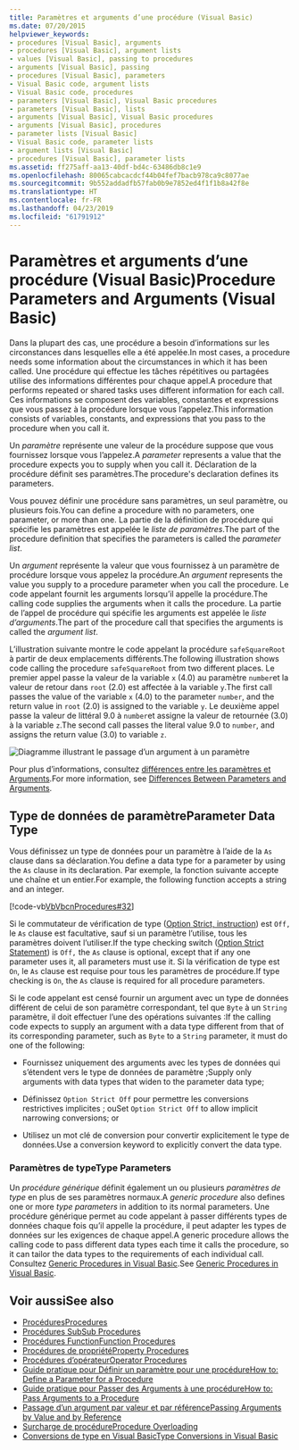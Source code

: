 ```yaml
---
title: Paramètres et arguments d’une procédure (Visual Basic)
ms.date: 07/20/2015
helpviewer_keywords:
- procedures [Visual Basic], arguments
- procedures [Visual Basic], argument lists
- values [Visual Basic], passing to procedures
- arguments [Visual Basic], passing
- procedures [Visual Basic], parameters
- Visual Basic code, argument lists
- Visual Basic code, procedures
- parameters [Visual Basic], Visual Basic procedures
- parameters [Visual Basic], lists
- arguments [Visual Basic], Visual Basic procedures
- arguments [Visual Basic], procedures
- parameter lists [Visual Basic]
- Visual Basic code, parameter lists
- argument lists [Visual Basic]
- procedures [Visual Basic], parameter lists
ms.assetid: ff275aff-aa13-40df-bd4c-63486db8c1e9
ms.openlocfilehash: 80065cabcacdcf44b04fef7bacb978ca9c8077ae
ms.sourcegitcommit: 9b552addadfb57fab0b9e7852ed4f1f1b8a42f8e
ms.translationtype: HT
ms.contentlocale: fr-FR
ms.lasthandoff: 04/23/2019
ms.locfileid: "61791912"
---
```

# <a name="procedure-parameters-and-arguments-visual-basic"></a><span data-ttu-id="74552-102">Paramètres et arguments d’une procédure (Visual Basic)</span><span class="sxs-lookup"><span data-stu-id="74552-102">Procedure Parameters and Arguments (Visual Basic)</span></span>
<span data-ttu-id="74552-103">Dans la plupart des cas, une procédure a besoin d’informations sur les circonstances dans lesquelles elle a été appelée.</span><span class="sxs-lookup"><span data-stu-id="74552-103">In most cases, a procedure needs some information about the circumstances in which it has been called.</span></span> <span data-ttu-id="74552-104">Une procédure qui effectue les tâches répétitives ou partagées utilise des informations différentes pour chaque appel.</span><span class="sxs-lookup"><span data-stu-id="74552-104">A procedure that performs repeated or shared tasks uses different information for each call.</span></span> <span data-ttu-id="74552-105">Ces informations se composent des variables, constantes et expressions que vous passez à la procédure lorsque vous l’appelez.</span><span class="sxs-lookup"><span data-stu-id="74552-105">This information consists of variables, constants, and expressions that you pass to the procedure when you call it.</span></span>  
  
 <span data-ttu-id="74552-106">Un *paramètre* représente une valeur de la procédure suppose que vous fournissez lorsque vous l’appelez.</span><span class="sxs-lookup"><span data-stu-id="74552-106">A *parameter* represents a value that the procedure expects you to supply when you call it.</span></span> <span data-ttu-id="74552-107">Déclaration de la procédure définit ses paramètres.</span><span class="sxs-lookup"><span data-stu-id="74552-107">The procedure's declaration defines its parameters.</span></span>  
  
 <span data-ttu-id="74552-108">Vous pouvez définir une procédure sans paramètres, un seul paramètre, ou plusieurs fois.</span><span class="sxs-lookup"><span data-stu-id="74552-108">You can define a procedure with no parameters, one parameter, or more than one.</span></span> <span data-ttu-id="74552-109">La partie de la définition de procédure qui spécifie les paramètres est appelée le *liste de paramètres*.</span><span class="sxs-lookup"><span data-stu-id="74552-109">The part of the procedure definition that specifies the parameters is called the *parameter list*.</span></span>  
  
 <span data-ttu-id="74552-110">Un *argument* représente la valeur que vous fournissez à un paramètre de procédure lorsque vous appelez la procédure.</span><span class="sxs-lookup"><span data-stu-id="74552-110">An *argument* represents the value you supply to a procedure parameter when you call the procedure.</span></span> <span data-ttu-id="74552-111">Le code appelant fournit les arguments lorsqu’il appelle la procédure.</span><span class="sxs-lookup"><span data-stu-id="74552-111">The calling code supplies the arguments when it calls the procedure.</span></span> <span data-ttu-id="74552-112">La partie de l’appel de procédure qui spécifie les arguments est appelée le *liste d’arguments*.</span><span class="sxs-lookup"><span data-stu-id="74552-112">The part of the procedure call that specifies the arguments is called the *argument list*.</span></span>  
  
 <span data-ttu-id="74552-113">L’illustration suivante montre le code appelant la procédure `safeSquareRoot` à partir de deux emplacements différents.</span><span class="sxs-lookup"><span data-stu-id="74552-113">The following illustration shows code calling the procedure `safeSquareRoot` from two different places.</span></span> <span data-ttu-id="74552-114">Le premier appel passe la valeur de la variable `x` (4.0) au paramètre `number`et la valeur de retour dans `root` (2.0) est affectée à la variable `y`.</span><span class="sxs-lookup"><span data-stu-id="74552-114">The first call passes the value of the variable `x` (4.0) to the parameter `number`, and the return value in `root` (2.0) is assigned to the variable `y`.</span></span> <span data-ttu-id="74552-115">Le deuxième appel passe la valeur de littéral 9.0 à `number`et assigne la valeur de retournée (3.0) à la variable `z`.</span><span class="sxs-lookup"><span data-stu-id="74552-115">The second call passes the literal value 9.0 to `number`, and assigns the return value (3.0) to variable `z`.</span></span>  
  
 ![Diagramme illustrant le passage d’un argument à un paramètre](./media/procedure-parameters-and-arguments/pass-argument-parameter.gif)  
  
 <span data-ttu-id="74552-117">Pour plus d’informations, consultez [différences entre les paramètres et Arguments](./differences-between-parameters-and-arguments.md).</span><span class="sxs-lookup"><span data-stu-id="74552-117">For more information, see [Differences Between Parameters and Arguments](./differences-between-parameters-and-arguments.md).</span></span>  
  
## <a name="parameter-data-type"></a><span data-ttu-id="74552-118">Type de données de paramètre</span><span class="sxs-lookup"><span data-stu-id="74552-118">Parameter Data Type</span></span>  
 <span data-ttu-id="74552-119">Vous définissez un type de données pour un paramètre à l’aide de la `As` clause dans sa déclaration.</span><span class="sxs-lookup"><span data-stu-id="74552-119">You define a data type for a parameter by using the `As` clause in its declaration.</span></span> <span data-ttu-id="74552-120">Par exemple, la fonction suivante accepte une chaîne et un entier.</span><span class="sxs-lookup"><span data-stu-id="74552-120">For example, the following function accepts a string and an integer.</span></span>  
  
 [!code-vb[VbVbcnProcedures#32](~/samples/snippets/visualbasic/VS_Snippets_VBCSharp/VbVbcnProcedures/VB/Class1.vb#32)]  
  
 <span data-ttu-id="74552-121">Si le commutateur de vérification de type ([Option Strict, instruction](../../../../visual-basic/language-reference/statements/option-strict-statement.md)) est `Off,` le `As` clause est facultative, sauf si un paramètre l’utilise, tous les paramètres doivent l’utiliser.</span><span class="sxs-lookup"><span data-stu-id="74552-121">If the type checking switch ([Option Strict Statement](../../../../visual-basic/language-reference/statements/option-strict-statement.md)) is `Off,` the `As` clause is optional, except that if any one parameter uses it, all parameters must use it.</span></span> <span data-ttu-id="74552-122">Si la vérification de type est `On`, le `As` clause est requise pour tous les paramètres de procédure.</span><span class="sxs-lookup"><span data-stu-id="74552-122">If type checking is `On`, the `As` clause is required for all procedure parameters.</span></span>  
  
 <span data-ttu-id="74552-123">Si le code appelant est censé fournir un argument avec un type de données différent de celui de son paramètre correspondant, tel que `Byte` à un `String` paramètre, il doit effectuer l’une des opérations suivantes :</span><span class="sxs-lookup"><span data-stu-id="74552-123">If the calling code expects to supply an argument with a data type different from that of its corresponding parameter, such as `Byte` to a `String` parameter, it must do one of the following:</span></span>  
  
- <span data-ttu-id="74552-124">Fournissez uniquement des arguments avec les types de données qui s’étendent vers le type de données de paramètre ;</span><span class="sxs-lookup"><span data-stu-id="74552-124">Supply only arguments with data types that widen to the parameter data type;</span></span>  
  
- <span data-ttu-id="74552-125">Définissez `Option Strict Off` pour permettre les conversions restrictives implicites ; ou</span><span class="sxs-lookup"><span data-stu-id="74552-125">Set `Option Strict Off` to allow implicit narrowing conversions; or</span></span>  
  
- <span data-ttu-id="74552-126">Utilisez un mot clé de conversion pour convertir explicitement le type de données.</span><span class="sxs-lookup"><span data-stu-id="74552-126">Use a conversion keyword to explicitly convert the data type.</span></span>  
  
### <a name="type-parameters"></a><span data-ttu-id="74552-127">Paramètres de type</span><span class="sxs-lookup"><span data-stu-id="74552-127">Type Parameters</span></span>  
 <span data-ttu-id="74552-128">Un *procédure générique* définit également un ou plusieurs *paramètres de type* en plus de ses paramètres normaux.</span><span class="sxs-lookup"><span data-stu-id="74552-128">A *generic procedure* also defines one or more *type parameters* in addition to its normal parameters.</span></span> <span data-ttu-id="74552-129">Une procédure générique permet au code appelant à passer différents types de données chaque fois qu’il appelle la procédure, il peut adapter les types de données sur les exigences de chaque appel.</span><span class="sxs-lookup"><span data-stu-id="74552-129">A generic procedure allows the calling code to pass different data types each time it calls the procedure, so it can tailor the data types to the requirements of each individual call.</span></span> <span data-ttu-id="74552-130">Consultez [Generic Procedures in Visual Basic](../../../../visual-basic/programming-guide/language-features/data-types/generic-procedures.md).</span><span class="sxs-lookup"><span data-stu-id="74552-130">See [Generic Procedures in Visual Basic](../../../../visual-basic/programming-guide/language-features/data-types/generic-procedures.md).</span></span>  
  
## <a name="see-also"></a><span data-ttu-id="74552-131">Voir aussi</span><span class="sxs-lookup"><span data-stu-id="74552-131">See also</span></span>

- [<span data-ttu-id="74552-132">Procédures</span><span class="sxs-lookup"><span data-stu-id="74552-132">Procedures</span></span>](./index.md)
- [<span data-ttu-id="74552-133">Procédures Sub</span><span class="sxs-lookup"><span data-stu-id="74552-133">Sub Procedures</span></span>](./sub-procedures.md)
- [<span data-ttu-id="74552-134">Procédures Function</span><span class="sxs-lookup"><span data-stu-id="74552-134">Function Procedures</span></span>](./function-procedures.md)
- [<span data-ttu-id="74552-135">Procédures de propriété</span><span class="sxs-lookup"><span data-stu-id="74552-135">Property Procedures</span></span>](./property-procedures.md)
- [<span data-ttu-id="74552-136">Procédures d’opérateur</span><span class="sxs-lookup"><span data-stu-id="74552-136">Operator Procedures</span></span>](./operator-procedures.md)
- [<span data-ttu-id="74552-137">Guide pratique pour Définir un paramètre pour une procédure</span><span class="sxs-lookup"><span data-stu-id="74552-137">How to: Define a Parameter for a Procedure</span></span>](./how-to-define-a-parameter-for-a-procedure.md)
- [<span data-ttu-id="74552-138">Guide pratique pour Passer des Arguments à une procédure</span><span class="sxs-lookup"><span data-stu-id="74552-138">How to: Pass Arguments to a Procedure</span></span>](./how-to-pass-arguments-to-a-procedure.md)
- [<span data-ttu-id="74552-139">Passage d’un argument par valeur et par référence</span><span class="sxs-lookup"><span data-stu-id="74552-139">Passing Arguments by Value and by Reference</span></span>](./passing-arguments-by-value-and-by-reference.md)
- [<span data-ttu-id="74552-140">Surcharge de procédure</span><span class="sxs-lookup"><span data-stu-id="74552-140">Procedure Overloading</span></span>](./procedure-overloading.md)
- [<span data-ttu-id="74552-141">Conversions de type en Visual Basic</span><span class="sxs-lookup"><span data-stu-id="74552-141">Type Conversions in Visual Basic</span></span>](../../../../visual-basic/programming-guide/language-features/data-types/type-conversions.md)
